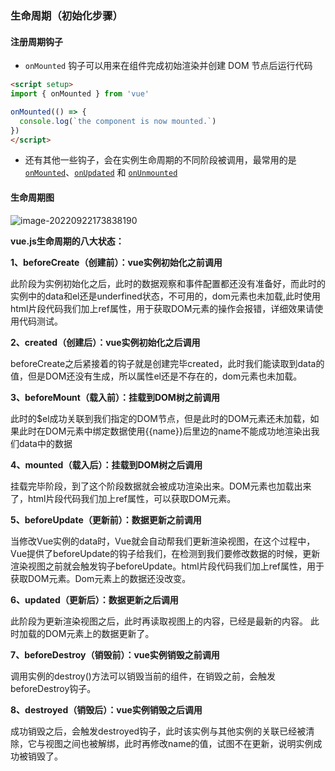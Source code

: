 ### 生命周期（初始化步骤）

#### 注册周期钩子

* `onMounted` 钩子可以用来在组件完成初始渲染并创建 DOM 节点后运行代码

```html
<script setup>
import { onMounted } from 'vue'

onMounted(() => {
  console.log(`the component is now mounted.`)
})
</script>
```

* 还有其他一些钩子，会在实例生命周期的不同阶段被调用，最常用的是 [`onMounted`](https://cn.vuejs.org/api/composition-api-lifecycle.html#onmounted)、[`onUpdated`](https://cn.vuejs.org/api/composition-api-lifecycle.html#onupdated) 和 [`onUnmounted`](https://cn.vuejs.org/api/composition-api-lifecycle.html#onunmounted)

#### 生命周期图

![image-20220922173838190](E:\navio\navio-ft-lz\vue\img\image-20220922173838190.png)

**vue.js生命周期的八大状态：**

**1、beforeCreate（创建前）：vue实例初始化之前调用**

此阶段为实例初始化之后，此时的数据观察和事件配置都还没有准备好，而此时的实例中的data和el还是underfined状态，不可用的，dom元素也未加载,此时使用html片段代码我们加上ref属性，用于获取DOM元素的操作会报错，详细效果请使用代码测试。

**2、created（创建后）：vue实例初始化之后调用**

beforeCreate之后紧接着的钩子就是创建完毕created，此时我们能读取到data的值，但是DOM还没有生成，所以属性el还是不存在的，dom元素也未加载。

**3、beforeMount（载入前）：挂载到DOM树之前调用**

此时的$el成功关联到我们指定的DOM节点，但是此时的DOM元素还未加载，如果此时在DOM元素中绑定数据使用{{name}}后里边的name不能成功地渲染出我们data中的数据

**4、mounted（载入后）：挂载到DOM树之后调用**

挂载完毕阶段，到了这个阶段数据就会被成功渲染出来。DOM元素也加载出来了，html片段代码我们加上ref属性，可以获取DOM元素。

**5、beforeUpdate（更新前）：数据更新之前调用**

当修改Vue实例的data时，Vue就会自动帮我们更新渲染视图，在这个过程中，Vue提供了beforeUpdate的钩子给我们，在检测到我们要修改数据的时候，更新渲染视图之前就会触发钩子beforeUpdate。html片段代码我们加上ref属性，用于获取DOM元素。Dom元素上的数据还没改变。

**6、updated（更新后）：数据更新之后调用**

此阶段为更新渲染视图之后，此时再读取视图上的内容，已经是最新的内容。 此时加载的DOM元素上的数据更新了。

**7、beforeDestroy（销毁前）：vue实例销毁之前调用**

调用实例的destroy()方法可以销毁当前的组件，在销毁之前，会触发beforeDestroy钩子。

**8、destroyed（销毁后）：vue实例销毁之后调用**

成功销毁之后，会触发destroyed钩子，此时该实例与其他实例的关联已经被清除，它与视图之间也被解绑，此时再修改name的值，试图不在更新，说明实例成功被销毁了。



























